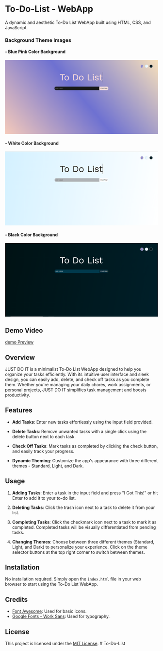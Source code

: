 # To-Do-List - WebApp

A dynamic and aesthetic To-Do List WebApp built using HTML, CSS, and JavaScript.

### Background Theme Images

#### - Blue Pink Color Background
![Blue Pink color Backgound](<background images/pink blue background image.png>)

#### - White Color Background
![White color Background](<background images/white background image.png>)

#### - Black Color Background
![Black color Background](<background images/black background image.png>)

## Demo Video
[demo Preview](https://your-website.com)

## Overview

JUST DO IT is a minimalist To-Do List WebApp designed to help you organize your tasks efficiently. With its intuitive user interface and sleek design, you can easily add, delete, and check off tasks as you complete them. Whether you're managing your daily chores, work assignments, or personal projects, JUST DO IT simplifies task management and boosts productivity.

## Features

- **Add Tasks**: Enter new tasks effortlessly using the input field provided.
  
- **Delete Tasks**: Remove unwanted tasks with a single click using the delete button next to each task.

- **Check Off Tasks**: Mark tasks as completed by clicking the check button, and easily track your progress.

- **Dynamic Theming**: Customize the app's appearance with three different themes - Standard, Light, and Dark.

## Usage

1. **Adding Tasks**: Enter a task in the input field and press "I Got This!" or hit Enter to add it to your to-do list.

2. **Deleting Tasks**: Click the trash icon next to a task to delete it from your list.

3. **Completing Tasks**: Click the checkmark icon next to a task to mark it as completed. Completed tasks will be visually differentiated from pending tasks.

4. **Changing Themes**: Choose between three different themes (Standard, Light, and Dark) to personalize your experience. Click on the theme selector buttons at the top right corner to switch between themes.

## Installation

No installation required. Simply open the `index.html` file in your web browser to start using the To-Do List WebApp.

## Credits

- [Font Awesome](https://fontawesome.com): Used for basic icons.
- [Google Fonts - Work Sans](https://fonts.google.com/specimen/Work+Sans): Used for typography.

## License

This project is licensed under the [MIT License](LICENSE).
#   T o - D o - L i s t 
 
 